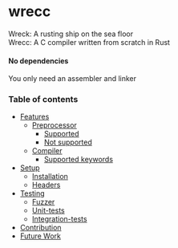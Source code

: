 # wrecc
Wreck: A rusting ship on the sea floor<br>
Wrecc: A C compiler written from scratch in Rust

#### No dependencies
You only need an assembler and linker

### Table of contents
* [Features](#features)
  + [Preprocessor](#pp)
    + [Supported](#supp_pp)
    + [Not supported](#not_supp_pp)
  + [Compiler](#compiler)
    + [Supported keywords](#kw)
* [Setup](#setup)
  + [Installation](#install)
  + [Headers](#headers)
* [Testing](#testing)
  + [Fuzzer](#fuzz)
  + [Unit-tests](#unit)
  + [Integration-tests](#integration)
* [Contribution](#contribution)
* [Future Work](#future-work)
